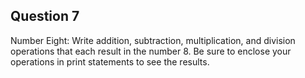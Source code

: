 ## Question 7
Number Eight: Write addition, subtraction, multiplication, and division operations that each result in the number 8. Be sure to enclose your operations in print statements to see the results.